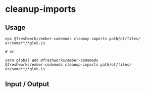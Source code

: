 # cleanup-imports


## Usage

```
npx @freshworks/ember-codemods cleanup-imports path/of/files/ or/some**/*glob.js

# or

yarn global add @freshworks/ember-codemods
@freshworks/ember-codemods cleanup-imports path/of/files/ or/some**/*glob.js
```

## Input / Output

<!--FIXTURES_TOC_START-->
<!--FIXTURES_TOC_END-->

<!--FIXTURES_CONTENT_START-->
<!--FIXTURES_CONTENT_END-->